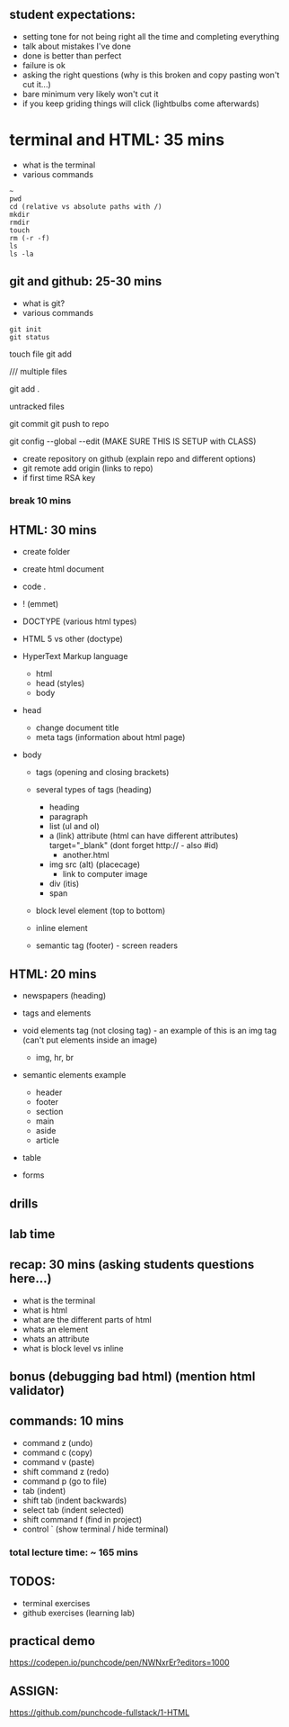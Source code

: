 ## student expectations:
- setting tone for not being right all the time and completing everything
- talk about mistakes I've done
- done is better than perfect
- failure is ok
- asking the right questions (why is this broken and copy pasting won't cut it...)
- bare minimum very likely won't cut it
- if you keep griding things will click (lightbulbs come afterwards)

# terminal and HTML: 35 mins

- what is the terminal
- various commands
```
~
pwd
cd (relative vs absolute paths with /)
mkdir
rmdir
touch
rm (-r -f)
ls
ls -la
```

## git and github: 25-30 mins
- what is git?
- various commands
```
git init
git status
```
touch file
git add <filename>

/// multiple files

git add .

untracked files

git commit
git push to repo

git config --global --edit (MAKE SURE THIS IS SETUP with CLASS)

- create repository on github (explain repo and different options)
- git remote add origin (links to repo)
- if first time RSA key

### break 10 mins

## HTML: 30 mins
- create folder
- create html document
- code .

- ! (emmet)
- DOCTYPE (various html types)
- HTML 5 vs other (doctype)
- HyperText Markup language
    - html
    - head (styles)
    - body
- head
    - change document title
    - meta tags (information about html page)
- body
    - tags (opening and closing brackets)
    - several types of tags (heading)
        - heading
        - paragraph
        - list (ul and ol)
        - a (link) attribute (html can have different attributes) target="_blank" (dont forget http:// - also #id)
            - another.html
        - img src (alt) (placecage)
            - link to computer image
        - div (itis)
        - span
    - block level element (top to bottom)
    - inline element

    - semantic tag (footer) - screen readers



## HTML: 20 mins
- newspapers (heading)
- tags and elements
- void elements tag (not closing tag) - an example of this is an img tag (can't put elements inside an image)
    - img, hr, br
- semantic elements example
    - header
    - footer
    - section
    - main
    - aside
    - article

- table
- forms


## drills
## lab time

## recap: 30 mins (asking students questions here...)
- what is the terminal
- what is html
- what are the different parts of html
- whats an element
- whats an attribute
- what is block level vs inline

## bonus (debugging bad html) (mention html validator)

## commands: 10 mins
- command z (undo)
- command c (copy)
- command v (paste)
- shift command z (redo)
- command p (go to file)
- tab (indent)
- shift tab (indent backwards)
- select tab (indent selected)
- shift command f (find in project)
- control ` (show terminal / hide terminal)


### total lecture time: ~ 165 mins


## TODOS:
- terminal exercises
- github exercises (learning lab)

## practical demo
https://codepen.io/punchcode/pen/NWNxrEr?editors=1000

## ASSIGN:
https://github.com/punchcode-fullstack/1-HTML
